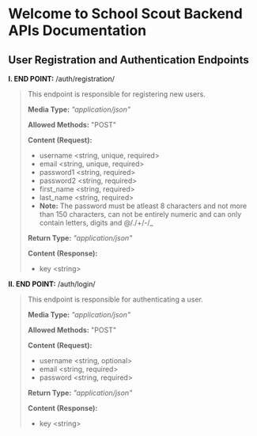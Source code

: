 # Welcome to School Scout Backend APIs Documentation

## User Registration and Authentication Endpoints

**I. END POINT:** /auth/registration/

> This endpoint is responsible for registering new users.
>
> **Media Type:** *"application/json"*
>
> **Allowed Methods:** "POST"
>
> **Content (Request):**
>
> * username \<string, unique, required>
> * email \<string, unique, required>
> * password1 \<string, required>
> * password2 \<string, required>
> * first_name \<string, required>
> * last_name \<string, required> 
> * **Note:** The password must be atleast 8 characters and not more than 150 characters, can not be entirely numeric and can only contain letters, digits and @/./+/-/_ 
> 
> **Return Type:** *"application/json"*
>
> **Content (Response):**
> * key \<string>

**II. END POINT:** /auth/login/

> This endpoint is responsible for authenticating a user.
>
> **Media Type:** *"application/json"*
>
> **Allowed Methods:** "POST"
>
> **Content (Request):**
>
> * username \<string, optional>
> * email \<string, required>
> * password \<string, required>
> 
> **Return Type:** *"application/json"*
>
> **Content (Response):**
> * key \<string>
